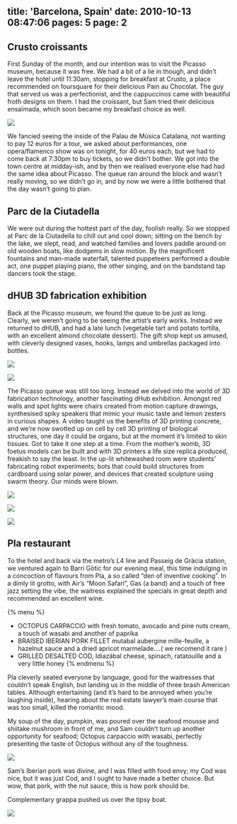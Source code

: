 title: 'Barcelona, Spain'
date: 2010-10-13 08:47:06
pages: 5
page: 2
---

## Crusto croissants

First Sunday of the month, and our intention was to visit the Picasso museum, because it was free. We had a bit of a lie in though, and didn’t leave the hotel until 11:30am, stopping for breakfast at Crusto, a place recommended on foursquare for their delicious Pain au Chocolat. The guy that served us was a perfectionist, and the cappuccinos came with beautiful froth designs on them. I had the croissant, but Sam tried their delicious ensaïmada, which soon became my breakfast choice as well.

[![](http://host.trivialbeing.org/up/small/spain-cadaques-barcelona-164.jpg)](http://host.trivialbeing.org/up/spain-cadaques-barcelona-164.jpg)

We fancied seeing the inside of the Palau de Música Catalana, not wanting to pay 12 euros for a tour, we asked about performances, one opera/flamenco show was on tonight, for 40 euros each, but we had to come back at 7:30pm to buy tickets, so we didn’t bother. We got into the town centre at midday-ish, and by then we realised everyone else had had the same idea about Picasso. The queue ran around the block and wasn’t really moving, so we didn’t go in, and by now we were a little bothered that the day wasn’t going to plan.

## Parc de la Ciutadella

We were out during the hottest part of the day, foolish really. So we stopped at Parc de la Ciutadella to chill out and cool down; sitting on the bench by the lake, we slept, read, and watched families and lovers paddle around on old wooden boats, like dodgems in slow motion. By the magnificent fountains and man-made waterfall, talented puppeteers performed a double act, one puppet playing piano, the other singing, and on the bandstand tap dancers took the stage.

## dHUB 3D fabrication exhibition

Back at the Picasso museum, we found the queue to be just as long. Clearly, we weren’t going to be seeing the artist’s early works. Instead we returned to dHUB, and had a late lunch (vegetable tart and potato tortilla, with an excellent almond chocolate dessert). The gift shop kept us amused, with cleverly designed vases, hooks, lamps and umbrellas packaged into bottles.

[![](http://host.trivialbeing.org/up/small/spain-cadaques-barcelona-173.jpg)](http://host.trivialbeing.org/up/spain-cadaques-barcelona-173.jpg)

[![](http://host.trivialbeing.org/up/small/spain-cadaques-barcelona-174.jpg)](http://host.trivialbeing.org/up/spain-cadaques-barcelona-174.jpg)

The Picasso queue was still too long. Instead we delved into the world of 3D fabrication technology, another fascinating dHub exhibition. Amongst red walls and spot lights were chairs created from motion capture drawings, synthesised spiky speakers that mimic your music taste and lemon zesters in curious shapes. A video taught us the benefits of 3D printing concrete, and we’re now swotted up on cell by cell 3D printing of biological structures, one day it could be organs, but at the moment it’s limited to skin tissues. Got to take it one step at a time. From the mother’s womb, 3D foetus models can be built and with 3D printers a life size replica produced, freakish to say the least. In the up-lit whitewashed room were students’ fabricating robot experiments; bots that could build structures from cardboard using solar power, and devices that created sculpture using swarm theory. Our minds were blown.

[![](http://host.trivialbeing.org/up/small/spain-cadaques-barcelona-179.jpg)](http://host.trivialbeing.org/up/spain-cadaques-barcelona-179.jpg)

[![](http://host.trivialbeing.org/up/small/spain-cadaques-barcelona-180.jpg)](http://host.trivialbeing.org/up/spain-cadaques-barcelona-180.jpg)

[![](http://host.trivialbeing.org/up/small/spain-cadaques-barcelona-182.jpg)](http://host.trivialbeing.org/up/spain-cadaques-barcelona-182.jpg)

## Pla restaurant

To the hotel and back via the metro’s L4 line and Passeig de Gràcia station, we ventured again to Barri Gòtic for our evening meal, this time indulging in a concoction of flavours from Pla, a so called “den of inventive cooking”. In a dimly lit grotto, with Air’s “Moon Safari”, Gas (a band) and a touch of free jazz setting the vibe, the waitress explained the specials in great depth and recommended an excellent wine.

{% menu %}
* OCTOPUS CARPACCIO with fresh tomato, avocado and pine nuts cream, a touch of wasabi and another of paprika
* BRAISED IBERIAN PORK FILLET mutabal aubergine mille-feuille, a hazelnut sauce and a dried apricot marmelade....( we recomend it rare )
* GRILLED DESALTED COD, Idiazábal cheese, spinach, ratatouille and a very little honey
{% endmenu %}

Pla cleverly seated everyone by language, good for the waitresses that couldn’t speak English, but landing us in the middle of three brash American tables. Although entertaining (and it’s hard to be annoyed when you’re laughing inside), hearing about the real estate lawyer’s main course that was too small, killed the romantic mood.

My soup of the day, pumpkin, was poured over the seafood mousse and shiitake mushroom in front of me, and Sam couldn’t turn up another opportunity for seafood; Octopus carpaccio with wasabi, perfectly presenting the taste of Octopus without any of the toughness.

[![](http://host.trivialbeing.org/up/small/spain-cadaques-barcelona-198.jpg)](http://host.trivialbeing.org/up/spain-cadaques-barcelona-198.jpg)

Sam’s Iberian pork was divine, and I was filled with food envy; my Cod was nice, but it was just Cod, and I ought to have made a better choice. But wow, that pork, with the nut sauce, this is how pork should be.

Complementary grappa pushed us over the tipsy boat.

[![](http://host.trivialbeing.org/up/small/spain-cadaques-barcelona-199.jpg)](http://host.trivialbeing.org/up/spain-cadaques-barcelona-199.jpg)
